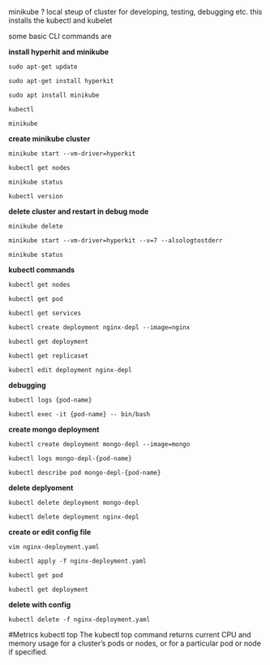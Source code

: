 minikube ?
local steup of cluster for developing, testing, debugging etc.
this installs the kubectl and kubelet

some basic CLI commands are

**install hyperhit and minikube**

`sudo apt-get update`

`sudo apt-get install hyperkit`

`sudo apt install minikube`

`kubectl`

`minikube`

**create minikube cluster**

`minikube start --vm-driver=hyperkit`

`kubectl get nodes`

`minikube status`

`kubectl version`

**delete cluster and restart in debug mode**

`minikube delete`

`minikube start --vm-driver=hyperkit --v=7 --alsologtostderr`

`minikube status`

**kubectl commands**

`kubectl get nodes`

`kubectl get pod`

`kubectl get services`

`kubectl create deployment nginx-depl --image=nginx`

`kubectl get deployment`

`kubectl get replicaset`

`kubectl edit deployment nginx-depl`

**debugging**

`kubectl logs {pod-name}`

`kubectl exec -it {pod-name} -- bin/bash`

**create mongo deployment**

`kubectl create deployment mongo-depl --image=mongo`

`kubectl logs mongo-depl-{pod-name}`

`kubectl describe pod mongo-depl-{pod-name}`

**delete deplyoment**

`kubectl delete deployment mongo-depl`

`kubectl delete deployment nginx-depl`

**create or edit config file**

`vim nginx-deployment.yaml`

`kubectl apply -f nginx-deployment.yaml`

`kubectl get pod`

`kubectl get deployment`

**delete with config**

`kubectl delete -f nginx-deployment.yaml`

#Metrics
kubectl top The kubectl top command returns current CPU and memory usage for a cluster’s
pods or nodes, or for a particular pod or node if specified.
